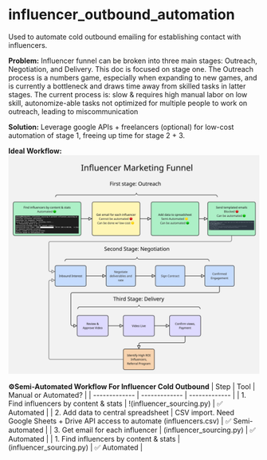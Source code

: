 # influencer_outbound_automation
Used to automate cold outbound emailing for establishing contact with influencers.

**Problem:** Influencer funnel can be broken into three main stages: Outreach, Negotiation, and Delivery. This doc is focused on stage one. The Outreach process is a numbers game, especially when expanding to new games, and is currently a bottleneck and draws time away from skilled tasks in latter stages. The current process is:
slow & requires high manual labor on low skill, autonomize-able tasks not optimized for multiple people to work on outreach, leading to miscommunication

**Solution:** Leverage google APIs + freelancers (optional) for low-cost automation of stage 1, freeing up time for stage 2 + 3. 

**Ideal Workflow:**
![screenshot](Flowchart.jpg)

**⚙️Semi-Automated Workflow For Influencer Cold Outbound**
| Step | Tool | Manual or Automated? |
| ------------- | ------------- | ------------- |
| 1. Find influencers by content & stats | !(influencer_sourcing.py) | ✅ Automated |
| 2. Add data to central spreadsheet | CSV import. Need Google Sheets + Drive API access to automate (influencers.csv)
 | ✅ Semi-automated |
| 3. Get email for each influencer | (influencer_sourcing.py) | ✅ Automated |
| 1. Find influencers by content & stats | (influencer_sourcing.py) | ✅ Automated |
